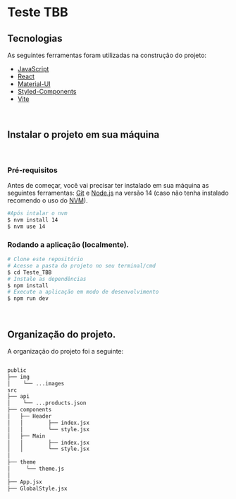 # Teste TBB

## Tecnologias

As seguintes ferramentas foram utilizadas na construção do projeto:

-   [JavaScript](https://developer.mozilla.org/en-US/docs/Web/JavaScript/Language_Resources)
-   [React](https://pt-br.reactjs.org/)
-   [Material-UI](https://mui.com/)
-   [Styled-Components](https://styled-components.com/) 
-   [Vite](https://vitejs.dev/)


<br>
<h2>Instalar o projeto em sua máquina</h2>
<br>
<h3>Pré-requisitos</h3>

Antes de começar, você vai precisar ter instalado em sua máquina as seguintes ferramentas:
[Git](https://git-scm.com) e [Node.js](https://nodejs.org/en/) na versão 14 (caso não tenha instalado recomendo o uso do [NVM](https://github.com/nvm-sh/nvm)). 

```bash
#Após intalar o nvm
$ nvm install 14
$ nvm use 14
```

###  Rodando a aplicação (localmente).

```bash
# Clone este repositório
# Acesse a pasta do projeto no seu terminal/cmd
$ cd Teste_TBB
# Instale as dependências
$ npm install
# Execute a aplicação em modo de desenvolvimento
$ npm run dev
```

<br/>
<h2>Organização do projeto.</h2>
A organização do projeto foi a seguinte:
<br/>

```bash

public
├── img
│    └── ...images
src
├── api
│    └── ...products.json
├── components
│   ├── Header
│   │        ├── index.jsx
│   │        └── style.jsx
│   ├── Main
│   │        ├── index.jsx
│   │        └── style.jsx
│ 
├── theme
│     └── theme.js
│
├── App.jsx
├── GlobalStyle.jsx
```
